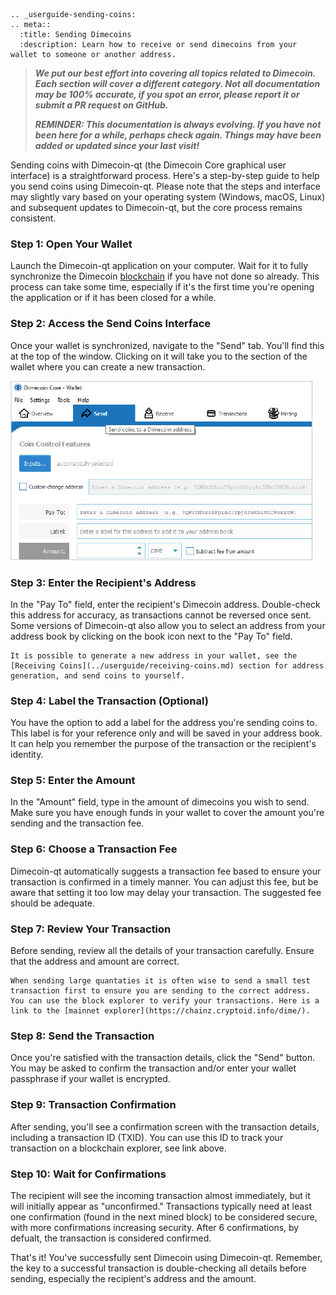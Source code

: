 ```{eval-rst}
.. _userguide-sending-coins:
.. meta::
  :title: Sending Dimecoins
  :description: Learn how to receive or send dimecoins from your wallet to someone or another address.
```

> ***We put our best effort into covering all topics related to Dimecoin. Each section will cover a different category. Not all documentation may be 100% accurate, if you spot an error, please report it or submit a PR request on GitHub.***
>
> ***REMINDER: This documentation is always evolving. If you have not been here for a while, perhaps check again. Things may have been added or updated since your last visit!***

Sending coins with Dimecoin-qt (the Dimecoin Core graphical user interface) is a straightforward process. Here's a step-by-step guide to help you send coins using Dimecoin-qt. Please note that the steps and interface may slightly vary based on your operating system (Windows, macOS, Linux) and subsequent updates to Dimecoin-qt, but the core process remains consistent.

### Step 1: Open Your Wallet

Launch the Dimecoin-qt application on your computer. Wait for it to fully synchronize the Dimecoin [blockchain](../resources/glossary.md#blockchain) if you have not done so already. This process can take some time, especially if it's the first time you're opening the application or if it has been closed for a while.

### Step 2: Access the Send Coins Interface

Once your wallet is synchronized, navigate to the "Send" tab. You'll find this at the top of the window. Clicking on it will take you to the section of the wallet where you can create a new transaction.

![Send Tab](../../img/dev/send-tab.png)

### Step 3: Enter the Recipient's Address

In the "Pay To" field, enter the recipient's Dimecoin address. Double-check this address for accuracy, as transactions cannot be reversed once sent. Some versions of Dimecoin-qt also allow you to select an address from your address book by clicking on the book icon next to the "Pay To" field.

```{note}
It is possible to generate a new address in your wallet, see the [Receiving Coins](../userguide/receiving-coins.md) section for address generation, and send coins to yourself.
```

### Step 4: Label the Transaction (Optional)

You have the option to add a label for the address you're sending coins to. This label is for your reference only and will be saved in your address book. It can help you remember the purpose of the transaction or the recipient's identity.

### Step 5: Enter the Amount

In the "Amount" field, type in the amount of dimecoins you wish to send. Make sure you have enough funds in your wallet to cover the amount you're sending and the transaction fee.

### Step 6: Choose a Transaction Fee

Dimecoin-qt automatically suggests a transaction fee based to ensure your transaction is confirmed in a timely manner. You can adjust this fee, but be aware that setting it too low may delay your transaction. The suggested fee should be adequate.

### Step 7: Review Your Transaction

Before sending, review all the details of your transaction carefully. Ensure that the address and amount are correct.

```{note}
When sending large quantaties it is often wise to send a small test transaction first to ensure you are sending to the correct address. You can use the block explorer to verify your transactions. Here is a link to the [mainnet explorer](https://chainz.cryptoid.info/dime/).
```

### Step 8: Send the Transaction

Once you're satisfied with the transaction details, click the "Send" button. You may be asked to confirm the transaction and/or enter your wallet passphrase if your wallet is encrypted.

### Step 9: Transaction Confirmation

After sending, you'll see a confirmation screen with the transaction details, including a transaction ID (TXID). You can use this ID to track your transaction on a blockchain explorer, see link above.

### Step 10: Wait for Confirmations

The recipient will see the incoming transaction almost immediately, but it will initially appear as "unconfirmed." Transactions typically need at least one confirmation (found in the next mined block) to be considered secure, with more confirmations increasing security. After 6 confirmations, by defualt, the transaction is considered confirmed.

That's it! You've successfully sent Dimecoin using Dimecoin-qt. Remember, the key to a successful transaction is double-checking all details before sending, especially the recipient's address and the amount.
